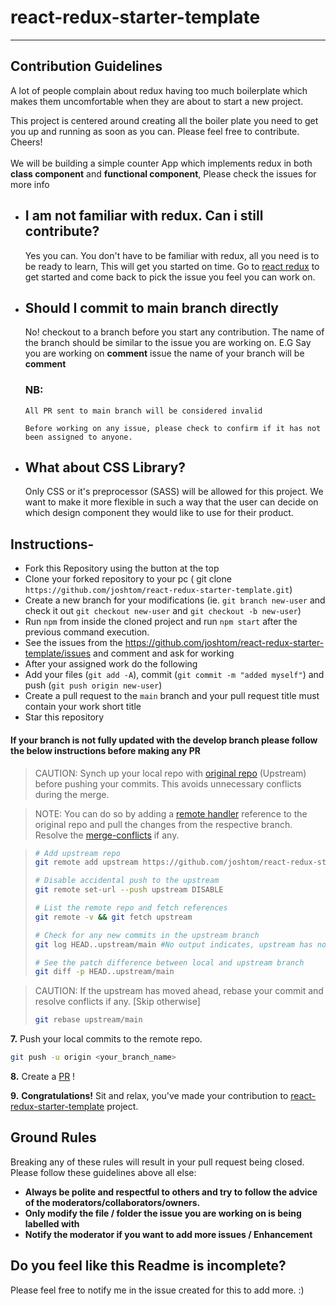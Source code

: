 # react-redux-starter-template

---

## Contribution Guidelines

A lot of people complain about redux having too much boilerplate which makes them uncomfortable when they are about to start a new project. <br />

This project is centered around creating all the boiler plate you need to get you up and running as soon as you can. Please feel free to contribute. Cheers!
<br /> <br />
We will be building a simple counter App which implements redux in both **class component** and **functional component**, Please check the issues for more info

-   ## I am not familiar with redux. Can i still contribute?

    Yes you can. You don't have to be familiar with redux, all you need is to be ready to learn, This will get you started on time. Go to [react redux](https://react-redux.js.org/) to get started and come back to pick the issue you feel you can work on.

-   ## Should I commit to main branch directly
    No! checkout to a branch before you start any contribution.
    The name of the branch should be similar to the issue you are working on.
    E.G Say you are working on **comment** issue the name of your branch will be **comment**
    <br />
    ### NB:
    ```
    All PR sent to main branch will be considered invalid
    ```
    ```
    Before working on any issue, please check to confirm if it has not been assigned to anyone.
    ```
-   ## What about CSS Library?

    Only CSS or it's preprocessor (SASS) will be allowed for this project. We want to make it more flexible in such a way that the user can decide on which design component they would like to use for their product.

## Instructions-

-   Fork this Repository using the button at the top
-   Clone your forked repository to your pc ( git clone `https://github.com/joshtom/react-redux-starter-template.git`)
-   Create a new branch for your modifications (ie. `git branch new-user` and check it out `git checkout new-user` and `git checkout -b new-user`)
-   Run `npm` from inside the cloned project and run `npm start` after the previous command execution.
-   See the issues from the https://github.com/joshtom/react-redux-starter-template/issues and comment and ask for working
-   After your assigned work do the following
-   Add your files (`git add -A`), commit (`git commit -m "added myself"`) and push (`git push origin new-user`)
-   Create a pull request to the `main` branch and your pull request title must contain your work short title
-   Star this repository

#### If your branch is not fully updated with the develop branch please follow the below instructions before making any PR

> CAUTION: Synch up your local repo with [original repo](https://github.com/joshtom/react-redux-starter-template) (Upstream) before pushing your commits.
> This avoids unnecessary conflicts during the merge.

> NOTE: You can do so by adding a [remote handler](https://www.atlassian.com/de/git/tutorials/syncing) reference to the original repo and pull the changes from the respective branch.
> Resolve the [merge-conflicts](https://www.atlassian.com/de/git/tutorials/using-branches/merge-conflicts) if any.

> ```bash
> # Add upstream repo
> git remote add upstream https://github.com/joshtom/react-redux-starter-template.git
>
> # Disable accidental push to the upstream
> git remote set-url --push upstream DISABLE
>
> # List the remote repo and fetch references
> git remote -v && git fetch upstream
>
> # Check for any new commits in the upstream branch
> git log HEAD..upstream/main #No output indicates, upstream has not moved ahead
>
> # See the patch difference between local and upstream branch
> git diff -p HEAD..upstream/main
>
> ```

> CAUTION: If the upstream has moved ahead, rebase your commit and resolve conflicts if any. [Skip otherwise]
>
> ```bash
> git rebase upstream/main
> ```

**7.** Push your local commits to the remote repo.

```bash
git push -u origin <your_branch_name>
```

**8.** Create a [PR](https://help.github.com/en/github/collaborating-with-issues-and-pull-requests/creating-a-pull-request) !

**9.** **Congratulations!** Sit and relax, you've made your contribution to [react-redux-starter-template](https://github.com/joshtom/react-redux-starter-template) project.

## Ground Rules

Breaking any of these rules will result in your pull request being closed. Please follow these guidelines above all else:

-   **Always be polite and respectful to others and try to follow the advice of the moderators/collaborators/owners.**
-   **Only modify the file / folder the issue you are working on is being labelled with**
-   **Notify the moderator if you want to add more issues / Enhancement**

## Do you feel like this Readme is incomplete?

Please feel free to notify me in the issue created for this to add more. :)
